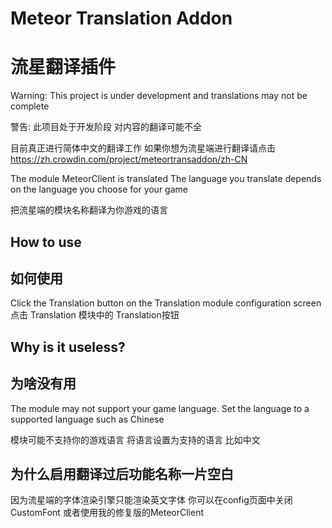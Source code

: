 # Meteor Translation Addon 
# 流星翻译插件
Warning: This project is under development and translations may not be complete

警告: 此项目处于开发阶段 对内容的翻译可能不全

目前真正进行简体中文的翻译工作
如果你想为流星端进行翻译请点击 https://zh.crowdin.com/project/meteortransaddon/zh-CN

The module MeteorClient is translated
The language you translate depends on the language you choose for your game

把流星端的模块名称翻译为你游戏的语言

## How to use
## 如何使用
Click the Translation button on the Translation module configuration screen
点击 Translation 模块中的 Translation按钮

## Why is it useless?
## 为啥没有用
The module may not support your game language. Set the language to a supported language such as Chinese

模块可能不支持你的游戏语言 将语言设置为支持的语言 比如中文

## 为什么启用翻译过后功能名称一片空白
因为流星端的字体渲染引擎只能渲染英文字体 你可以在config页面中关闭CustomFont 或者使用我的修复版的MeteorClient



